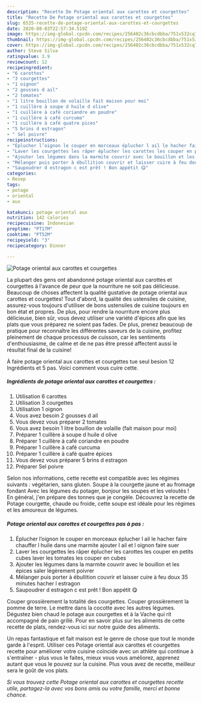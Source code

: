 ```yaml
---
description: "Recette De Potage oriental aux carottes et courgettes"
title: "Recette De Potage oriental aux carottes et courgettes"
slug: 6535-recette-de-potage-oriental-aux-carottes-et-courgettes
date: 2020-08-03T22:57:34.519Z
image: https://img-global.cpcdn.com/recipes/256402c36cbcdbba/751x532cq70/potage-oriental-aux-carottes-et-courgettes-photo-principale-de-la-recette.jpg
thumbnail: https://img-global.cpcdn.com/recipes/256402c36cbcdbba/751x532cq70/potage-oriental-aux-carottes-et-courgettes-photo-principale-de-la-recette.jpg
cover: https://img-global.cpcdn.com/recipes/256402c36cbcdbba/751x532cq70/potage-oriental-aux-carottes-et-courgettes-photo-principale-de-la-recette.jpg
author: Steve Silva
ratingvalue: 3.9
reviewcount: 12
recipeingredient:
- "6 carottes"
- "3 courgettes"
- "1 oignon"
- "2 gousses d ail"
- "2 tomates"
- "1 litre bouillon de volaille fait maison pour moi"
- "1 cuillère à soupe d huile d olive"
- "1 cuillère à café coriandre en poudre"
- "1 cuillère à café curcuma"
- "1 cuillère à café quatre pices"
- "5 brins d estragon"
- " Sel poivre"
recipeinstructions:
- "Éplucher l’oignon le couper en morceaux éplucher l ail le hacher faire chauffer l huile dans une marmite ajouter l ail et l oignon faire suer"
- "Laver les courgettes les râper éplucher les carottes les couper en petits cubes laver les tomates les couper en cubes"
- "Ajouter les légumes dans la marmite couvrir avec le bouillon et les épices saler légèrement poivrer"
- "Mélanger puis porter à ébullition couvrir et laisser cuire à feu doux 35 minutes hacher l estragon"
- "Saupoudrer d estragon c est prêt ! Bon appétit 😋"
categories:
- Resep
tags:
- potage
- oriental
- aux

katakunci: potage oriental aux 
nutrition: 142 calories
recipecuisine: Indonesian
preptime: "PT17M"
cooktime: "PT52M"
recipeyield: "3"
recipecategory: Dinner

---
```



![Potage oriental aux carottes et courgettes](https://img-global.cpcdn.com/recipes/256402c36cbcdbba/751x532cq70/potage-oriental-aux-carottes-et-courgettes-photo-principale-de-la-recette.jpg)

La plupart des gens ont abandonné potage oriental aux carottes et courgettes à l'avance de peur que la nourriture ne soit pas délicieuse. Beaucoup de choses affectent la qualité gustative de potage oriental aux carottes et courgettes! Tout d'abord, la qualité des ustensiles de cuisine, assurez-vous toujours d'utiliser de bons ustensiles de cuisine toujours en bon état et propres. De plus, pour rendre la nourriture encore plus délicieuse, bien sûr, vous devez utiliser une variété d'épices afin que les plats que vous préparez ne soient pas fades. De plus, prenez beaucoup de pratique pour reconnaître les différentes saveurs de la cuisine, profitez pleinement de chaque processus de cuisson, car les sentiments d'enthousiasme, de calme et de ne pas être pressé affectent aussi le résultat final de la cuisine!

<!--inarticleads1-->

À faire potage oriental aux carottes et courgettes tue seul besion 12 Ingrédients et 5 pas. Voici comment vous cuire cette.

##### Ingrédients de potage oriental aux carottes et courgettes :

1. Utilisation 6 carottes
1. Utilisation 3 courgettes
1. Utilisation 1 oignon
1. Vous avez besoin 2 gousses d ail
1. Vous devez vous préparer 2 tomates
1. Vous avez besoin 1 litre bouillon de volaille (fait maison pour moi)
1. Préparer 1 cuillère à soupe d huile d olive
1. Préparer 1 cuillère à café coriandre en poudre
1. Préparer 1 cuillère à café curcuma
1. Préparer 1 cuillère à café quatre épices
1. Vous devez vous préparer 5 brins d estragon
1. Préparer  Sel poivre


Selon nos informations, cette recette est compatible avec les régimes suivants : végétarien, sans gluten. Soupe à la courgette jaune et au fromage fondant Avec les légumes du potager, bonjour les soupes et les veloutés ! En général, j&#39;en prépare des tonnes que je congèle. Découvrez la recette de Potage courgette, chaude ou froide, cette soupe est idéale pour les régimes et les amoureux de légumes. 

<!--inarticleads2-->

##### Potage oriental aux carottes et courgettes pas à pas :

1. Éplucher l’oignon le couper en morceaux éplucher l ail le hacher faire chauffer l huile dans une marmite ajouter l ail et l oignon faire suer
1. Laver les courgettes les râper éplucher les carottes les couper en petits cubes laver les tomates les couper en cubes
1. Ajouter les légumes dans la marmite couvrir avec le bouillon et les épices saler légèrement poivrer
1. Mélanger puis porter à ébullition couvrir et laisser cuire à feu doux 35 minutes hacher l estragon
1. Saupoudrer d estragon c est prêt ! Bon appétit 😋


Couper grossièrement la totalité des courgettes. Couper grossièrement la pomme de terre. Le mettre dans la cocotte avec les autres légumes. Dégustez bien chaud le potage aux courgettes et à la Vache qui rit accompagné de pain grillé. Pour en savoir plus sur les aliments de cette recette de plats, rendez-vous ici sur notre guide des aliments. 

<!--inarticleads1-->

<p>
Un repas fantastique et fait maison est le genre de chose que tout le monde garde à l'esprit. Utiliser ces Potage oriental aux carottes et courgettes recette pour améliorer votre cuisine coïncide avec un athlète qui continue à s'entraîner - plus vous le faites, mieux vous vous améliorez, apprenez autant que vous le pouvez sur la cuisine. Plus vous avez de recette, meilleur sera le goût de vos plats.
</p>

<p>
<i>Si vous trouvez cette Potage oriental aux carottes et courgettes recette utile, partagez-la avec vos bons amis ou votre famille, merci et bonne chance.</i>
</p>
